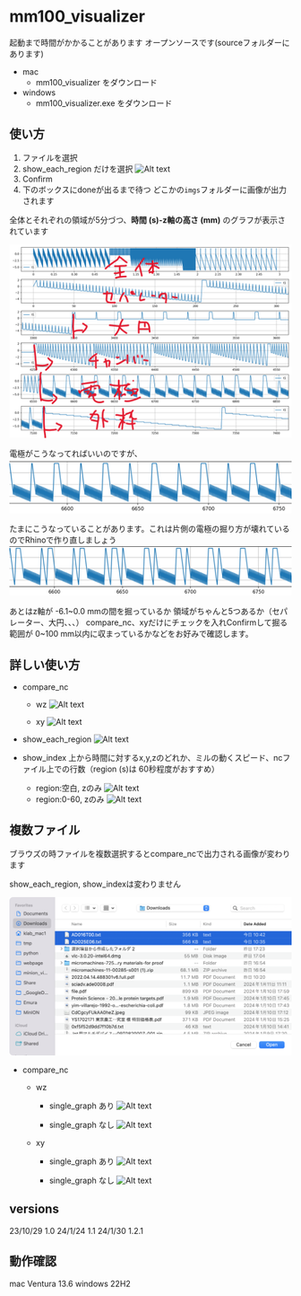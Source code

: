 # mm100_visualizer

起動まで時間がかかることがあります
オープンソースです(sourceフォルダーにあります)

- mac
  - mm100_visualizer をダウンロード
- windows
  - mm100_visualizer.exe をダウンロード

## 使い方

1. ファイルを選択
2. show_each_region だけを選択
![Alt text](<data/スクリーンショット 2024-01-16 11.07.50.png>)
3. Confirm
4. 下のボックスにdoneが出るまで待つ
どこかの`imgs`フォルダーに画像が出力されます

全体とそれぞれの領域が5分づつ、**時間 (s)-z軸の高さ (mm)** のグラフが表示されています

![Alt text](data/240116_110145.887552.png)

電極がこうなってればいいのですが、
![Alt text](<data/240116_110145.887552 2.png>)

たまにこうなっていることがあります。これは片側の電極の掘り方が壊れているのでRhinoで作り直しましょう
![Alt text](data/240116_110227.513188.png)

あとはz軸が -6.1\~0.0 mmの間を掘っているか
領域がちゃんと5つあるか（セパレーター、大円、、、）
compare_nc、xyだけにチェックを入れConfirmして掘る範囲が 0\~100 mm以内に収まっているかなどをお好みで確認します。

## 詳しい使い方

- compare_nc
  - wz
![Alt text](data/240116_103546.832064.png)

  - xy
![Alt text](data/231030_040705.441145.png)

- show_each_region
![Alt text](data/231030_040705.983223.png)

- show_index
上から時間に対するx,y,zのどれか、ミルの動くスピード、ncファイル上での行数（region (s)は 60秒程度がおすすめ）
  - region:空白, zのみ
![Alt text](data/240123_185210.307593.png)
  - region:0-60, zのみ
![Alt text](data/240123_185416.670931.png)

## 複数ファイル

ブラウズの時ファイルを複数選択するとcompare_ncで出力される画像が変わります

show_each_region, show_indexは変わりません

![Alt text](<data/スクリーンショット 2024-01-16 10.42.41.png>)

- compare_nc
  - wz
    - single_graph あり
![Alt text](data/240116_104626.671238.png)

    - single_graph なし
![Alt text](data/240116_104322.049052.png)

  - xy
    - single_graph あり
![Alt text](data/240116_104533.387003.png)

    - single_graph なし
![Alt text](data/240116_104502.794895.png)


## versions

23/10/29 1.0
24/1/24 1.1
24/1/30 1.2.1

## 動作確認

mac Ventura 13.6
windows 22H2
